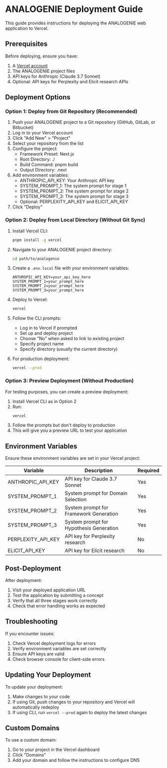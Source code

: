 # ANALOGENIE Deployment Guide

This guide provides instructions for deploying the ANALOGENIE web application to Vercel.

## Prerequisites

Before deploying, ensure you have:

1. A [Vercel account](https://vercel.com/signup)
2. The ANALOGENIE project files
3. API keys for Anthropic (Claude 3.7 Sonnet)
4. Optional: API keys for Perplexity and Elicit research APIs

## Deployment Options

### Option 1: Deploy from Git Repository (Recommended)

1. Push your ANALOGENIE project to a Git repository (GitHub, GitLab, or Bitbucket)
2. Log in to your Vercel account
3. Click "Add New" > "Project"
4. Select your repository from the list
5. Configure the project:
   - Framework Preset: Next.js
   - Root Directory: ./
   - Build Command: pnpm build
   - Output Directory: .next
6. Add environment variables:
   - ANTHROPIC_API_KEY: Your Anthropic API key
   - SYSTEM_PROMPT_1: The system prompt for stage 1
   - SYSTEM_PROMPT_2: The system prompt for stage 2
   - SYSTEM_PROMPT_3: The system prompt for stage 3
   - Optional: PERPLEXITY_API_KEY and ELICIT_API_KEY
7. Click "Deploy"

### Option 2: Deploy from Local Directory (Without Git Sync)

1. Install Vercel CLI:
   ```bash
   pnpm install -g vercel
   ```

2. Navigate to your ANALOGENIE project directory:
   ```bash
   cd path/to/analogenie
   ```

3. Create a `.env.local` file with your environment variables:
   ```
   ANTHROPIC_API_KEY=your_api_key_here
   SYSTEM_PROMPT_1=your_prompt_here
   SYSTEM_PROMPT_2=your_prompt_here
   SYSTEM_PROMPT_3=your_prompt_here
   ```

4. Deploy to Vercel:
   ```bash
   vercel
   ```

5. Follow the CLI prompts:
   - Log in to Vercel if prompted
   - Set up and deploy project
   - Choose "No" when asked to link to existing project
   - Specify project name
   - Specify directory (usually the current directory)

6. For production deployment:
   ```bash
   vercel --prod
   ```

### Option 3: Preview Deployment (Without Production)

For testing purposes, you can create a preview deployment:

1. Install Vercel CLI as in Option 2
2. Run:
   ```bash
   vercel
   ```
3. Follow the prompts but don't deploy to production
4. This will give you a preview URL to test your application

## Environment Variables

Ensure these environment variables are set in your Vercel project:

| Variable | Description | Required |
|----------|-------------|----------|
| ANTHROPIC_API_KEY | API key for Claude 3.7 Sonnet | Yes |
| SYSTEM_PROMPT_1 | System prompt for Domain Selection | Yes |
| SYSTEM_PROMPT_2 | System prompt for Framework Generation | Yes |
| SYSTEM_PROMPT_3 | System prompt for Hypothesis Generation | Yes |
| PERPLEXITY_API_KEY | API key for Perplexity research | No |
| ELICIT_API_KEY | API key for Elicit research | No |

## Post-Deployment

After deployment:

1. Visit your deployed application URL
2. Test the application by submitting a concept
3. Verify that all three stages work correctly
4. Check that error handling works as expected

## Troubleshooting

If you encounter issues:

1. Check Vercel deployment logs for errors
2. Verify environment variables are set correctly
3. Ensure API keys are valid
4. Check browser console for client-side errors

## Updating Your Deployment

To update your deployment:

1. Make changes to your code
2. If using Git, push changes to your repository and Vercel will automatically redeploy
3. If using CLI, run `vercel --prod` again to deploy the latest changes

## Custom Domains

To use a custom domain:

1. Go to your project in the Vercel dashboard
2. Click "Domains"
3. Add your domain and follow the instructions to configure DNS
